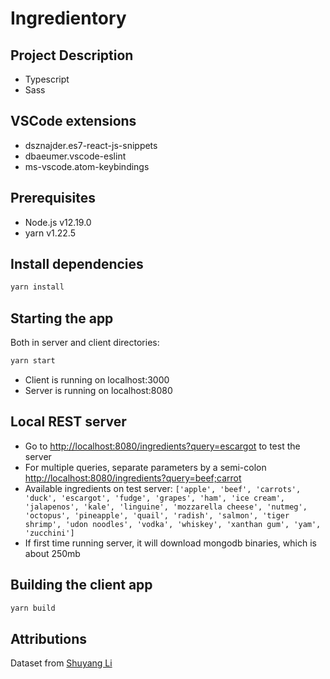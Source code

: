 # Ingredientory

## Project Description

- Typescript
- Sass

## VSCode extensions

- dsznajder.es7-react-js-snippets
- dbaeumer.vscode-eslint
- ms-vscode.atom-keybindings

## Prerequisites

- Node.js v12.19.0 
- yarn v1.22.5

## Install dependencies
```sh
yarn install
```

## Starting the app

Both in server and client directories:

```sh
yarn start
```

- Client is running on localhost:3000
- Server is running on localhost:8080


## Local REST server
- Go to <http://localhost:8080/ingredients?query=escargot> to test the server
- For multiple queries, separate parameters by a semi-colon <http://localhost:8080/ingredients?query=beef;carrot>
- Available ingredients on test server: 
`['apple', 'beef', 'carrots', 'duck', 'escargot', 'fudge', 'grapes', 'ham', 'ice cream', 'jalapenos', 'kale', 'linguine', 'mozzarella cheese', 'nutmeg', 'octopus', 'pineapple', 'quail', 'radish', 'salmon', 'tiger shrimp', 'udon noodles', 'vodka', 'whiskey', 'xanthan gum', 'yam', 'zucchini']`
- If first time running server, it will download mongodb binaries, which is about 250mb

## Building the client app

```sh
yarn build
```

## Attributions

Dataset from [Shuyang Li](https://www.kaggle.com/shuyangli94/food-com-recipes-and-user-interactions)
